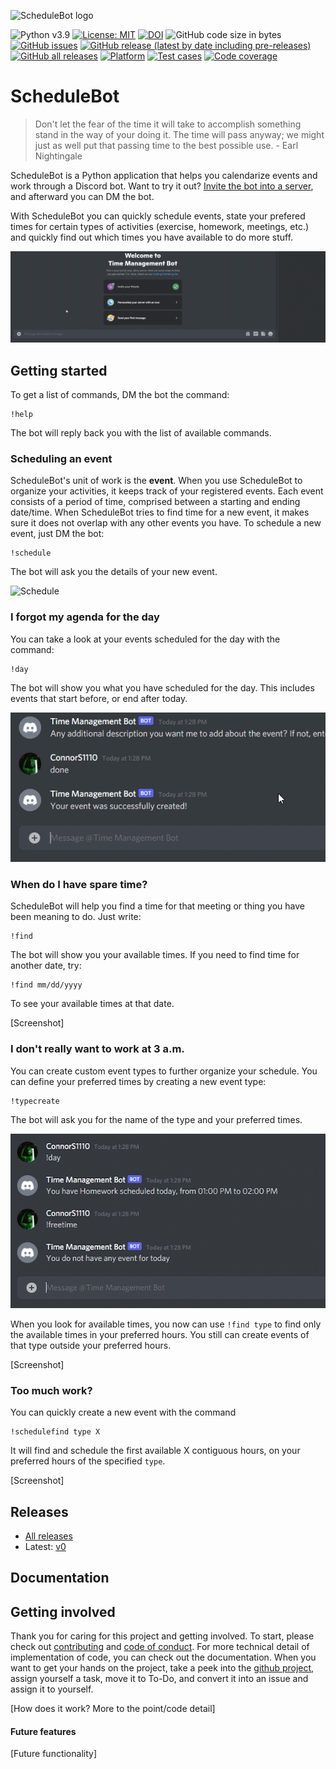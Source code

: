 ![ScheduleBot logo](https://raw.githubusercontent.com/lyonva/ScheduleBot/main/doc/img/banner.png)

![Python v3.9](https://img.shields.io/badge/python-v3.9-blue)
[![License: MIT](https://img.shields.io/badge/License-MIT-yellow.svg)](https://opensource.org/licenses/MIT)
[![DOI](https://zenodo.org/badge/403393616.svg)](https://zenodo.org/badge/latestdoi/403393616)
![GitHub code size in bytes](https://img.shields.io/github/languages/code-size/lyonva/ScheduleBot)
[![GitHub issues](https://img.shields.io/github/issues/lyonva/ScheduleBot)](https://github.com/lyonva/ScheduleBot/issues)
[![GitHub release (latest by date including pre-releases)](https://img.shields.io/github/v/release/lyonva/ScheduleBot?include_prereleases)](https://github.com/lyonva/ScheduleBot/releases)
[![GitHub all releases](https://img.shields.io/github/downloads/lyonva/ScheduleBot/total)](https://github.com/lyonva/ScheduleBot/releases)
[![Platform](https://img.shields.io/badge/platform-discord-blue)](https://discord.com/)
[![Test cases](https://github.com/lyonva/ScheduleBot/actions/workflows/python-app.yml/badge.svg)](https://github.com/lyonva/ScheduleBot/actions/workflows/python-app.yml)
[![Code coverage](https://raw.githubusercontent.com/lyonva/ScheduleBot/main/doc/img/coverage.svg)](https://github.com/lyonva/ScheduleBot/actions/workflows/python-app.yml)

# ScheduleBot

> Don't let the fear of the time it will take to accomplish something stand in the way of your doing it. The time will pass anyway; we might just as well put that passing time to the best possible use. - Earl Nightingale

ScheduleBot is a Python application that helps you calendarize events and work through a Discord bot. Want to try it out? [Invite the bot into a server](https://discord.com/api/oauth2/authorize?client_id=884865269867102249&permissions=534723951680&scope=bot), and afterward you can DM the bot.

With ScheduleBot you can quickly schedule events, state your prefered times for certain types of activities (exercise, homework, meetings, etc.) and quickly find out which times you have available to do more stuff.

![Setup](img/Startup.gif)

## Getting started

To get a list of commands, DM the bot the command:

```
!help
```

The bot will reply back you with the list of available commands.

### **Scheduling an event**

ScheduleBot's unit of work is the **event**. When you use ScheduleBot to organize your activities, it keeps track of your registered events. Each event consists of a period of time, comprised between a starting and ending date/time. When ScheduleBot tries to find time for a new event, it makes sure it does not overlap with any other events you have. To schedule a new event, just DM the bot:

```
!schedule
```

The bot will ask you the details of your new event.

![Schedule](img/Schedule.gif)

### **I forgot my agenda for the day**

You can take a look at your events scheduled for the day with the command:

```
!day
```

The bot will show you what you have scheduled for the day. This includes events that start before, or end after today.

![Day](img/Day.gif)

### **When do I have spare time?**

ScheduleBot will help you find a time for that meeting or thing you have been meaning to do. Just write:

```
!find
```

The bot will show you your available times. If you need to find time for another date, try:

```
!find mm/dd/yyyy
```

To see your available times at that date.

\[Screenshot\]

### **I don't really want to work at 3 a.m.**

You can create custom event types to further organize your schedule. You can define your preferred times by creating a new event type:

```
!typecreate
```

The bot will ask you for the name of the type and your preferred times.

![Type Create](img/Type%20Create.gif)

When you look for available times, you now can use `!find type` to find only the available times in your preferred hours. You still can create events of that type outside your preferred hours.

\[Screenshot\]

### **Too much work?**

You can quickly create a new event with the command

```
!schedulefind type X
```

It will find and schedule the first available X contiguous hours, on your preferred hours of the specified `type`.

\[Screenshot\]

## Releases

-   [All releases](https://github.com/lyonva/ScheduleBot/releases)
-   Latest: [v0](https://github.com/lyonva/ScheduleBot/releases/tag/v0)

## Documentation

## Getting involved

Thank you for caring for this project and getting involved. To start, please check out [contributing](https://github.com/lyonva/ScheduleBot/blob/main/CONTRIBUTING.md) and [code of conduct](https://github.com/lyonva/ScheduleBot/blob/main/CODE_OF_CONDUCT.md). For more technical detail of implementation of code, you can check out the documentation. When you want to get your hands on the project, take a peek into the [github project](https://github.com/lyonva/ScheduleBot/projects/1), assign yourself a task, move it to To-Do, and convert it into an issue and assign it to yourself.

\[How does it work? More to the point/code detail\]

#### Future features

\[Future functionality\]
